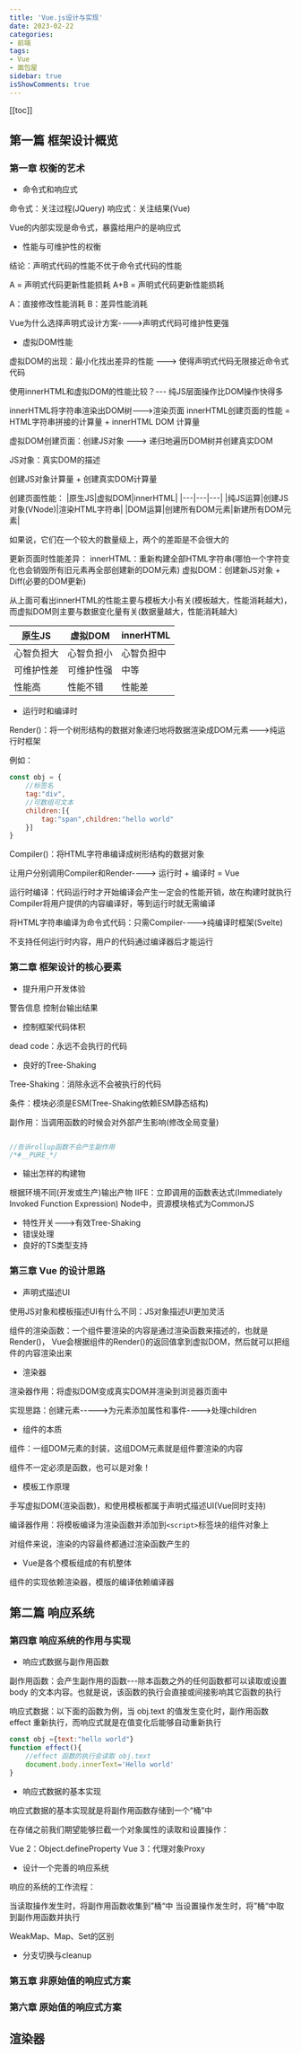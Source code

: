 ```yaml
---
title: 'Vue.js设计与实现'
date: 2023-02-22
categories:
- 前端
tags:
- Vue
- 面包屋
sidebar: true
isShowComments: true
---
```

[[toc]]

## 第一篇 框架设计概览

### 第一章 权衡的艺术

* 命令式和响应式

命令式：关注过程(JQuery)
响应式：关注结果(Vue)

Vue的内部实现是命令式，暴露给用户的是响应式

* 性能与可维护性的权衡

结论：声明式代码的性能不优于命令式代码的性能

A = 声明式代码更新性能损耗
A+B = 声明式代码更新性能损耗

A：直接修改性能消耗
B：差异性能消耗

Vue为什么选择声明式设计方案---->声明式代码可维护性更强

* 虚拟DOM性能

虚拟DOM的出现：最小化找出差异的性能 ---> 使得声明式代码无限接近命令式代码

使用innerHTML和虚拟DOM的性能比较？--- 纯JS层面操作比DOM操作快得多

innerHTML将字符串渲染出DOM树--->渲染页面
innerHTML创建页面的性能 = HTML字符串拼接的计算量 + innerHTML DOM 计算量

虚拟DOM创建页面：创建JS对象 ---> 递归地遍历DOM树并创建真实DOM

JS对象：真实DOM的描述

创建JS对象计算量 + 创建真实DOM计算量

创建页面性能：
|原生JS|虚拟DOM|innerHTML|
|---|---|---|
|纯JS运算|创建JS对象(VNode)|渲染HTML字符串|
|DOM运算|创建所有DOM元素|新建所有DOM元素|

如果说，它们在一个较大的数量级上，两个的差距是不会很大的

更新页面时性能差异：
innerHTML：重新构建全部HTML字符串(哪怕一个字符变化也会销毁所有旧元素再全部创建新的DOM元素)
虚拟DOM：创建新JS对象 + Diff(必要的DOM更新)

从上面可看出innerHTML的性能主要与模板大小有关(模板越大，性能消耗越大)，而虚拟DOM则主要与数据变化量有关(数据量越大，性能消耗越大)

| 原生JS  | 虚拟DOM | innerHTML |
|-------|-------|-----------|
| 心智负担大 | 心智负担小 | 心智负担中     |
| 可维护性差 | 可维护性强 |中等|
| 性能高   | 性能不错  | 性能差       |

* 运行时和编译时

Render()：将一个树形结构的数据对象递归地将数据渲染成DOM元素--->纯运行时框架

例如：
```js
const obj = {
    //标签名
    tag:"div",
    //可数组可文本
    children:[{
        tag:"span",children:"hello world"
    }]
}
```

Compiler()：将HTML字符串编译成树形结构的数据对象

让用户分别调用Compiler和Render----> 运行时 + 编译时 = Vue

运行时编译：代码运行时才开始编译会产生一定会的性能开销，故在构建时就执行Compiler将用户提供的内容编译好，等到运行时就无需编译

将HTML字符串编译为命令式代码：只需Compiler---->纯编译时框架(Svelte)

不支持任何运行时内容，用户的代码通过编译器后才能运行

### 第二章 框架设计的核心要素
* 提升用户开发体验

警告信息
控制台输出结果

* 控制框架代码体积

dead code：永远不会执行的代码

* 良好的Tree-Shaking

Tree-Shaking：消除永远不会被执行的代码

条件：模块必须是ESM(Tree-Shaking依赖ESM静态结构)

副作用：当调用函数的时候会对外部产生影响(修改全局变量)

```js

//告诉rollup函数不会产生副作用
/*#__PURE_*/
```

* 输出怎样的构建物

根据环境不同(开发或生产)输出产物
IIFE：立即调用的函数表达式(Immediately Invoked Function Expression)
Node中，资源模块格式为CommonJS

* 特性开关--->有效Tree-Shaking
* 错误处理
* 良好的TS类型支持

### 第三章 Vue 的设计思路
* 声明式描述UI

使用JS对象和模板描述UI有什么不同：JS对象描述UI更加灵活

组件的渲染函数：一个组件要渲染的内容是通过渲染函数来描述的，也就是Render()，
Vue会根据组件的Render()的返回值拿到虚拟DOM，然后就可以把组件的内容渲染出来

* 渲染器

渲染器作用：将虚拟DOM变成真实DOM并渲染到浏览器页面中

实现思路：创建元素----->为元素添加属性和事件---->处理children

* 组件的本质

组件：一组DOM元素的封装，这组DOM元素就是组件要渲染的内容

组件不一定必须是函数，也可以是对象！

* 模板工作原理

手写虚拟DOM(渲染函数)，和使用模板都属于声明式描述UI(Vue同时支持)

编译器作用：将模板编译为渲染函数并添加到`<script>`标签块的组件对象上

对组件来说，渲染的内容最终都通过渲染函数产生的

* Vue是各个模板组成的有机整体

组件的实现依赖渲染器，模版的编译依赖编译器

## 第二篇 响应系统

### 第四章 响应系统的作用与实现

* 响应式数据与副作用函数

副作用函数：会产生副作用的函数---除本函数之外的任何函数都可以读取或设置 body 的文本内容。也就是说，该函数的执行会直接或间接影响其它函数的执行

响应式数据：以下面的函数为例，当 obj.text 的值发生变化时，副作用函数 effect 重新执行，而响应式就是在值变化后能够自动重新执行
```js
const obj ={text:"hello world"}
function effect(){
    //effect 函数的执行会读取 obj.text
    document.body.innerText='Hello world'
}
```

* 响应式数据的基本实现

响应式数据的基本实现就是将副作用函数存储到一个“桶”中

在存储之前我们期望能够拦截一个对象属性的读取和设置操作：

Vue 2：Object.defineProperty
Vue 3：代理对象Proxy

* 设计一个完善的响应系统

响应的系统的工作流程：

当读取操作发生时，将副作用函数收集到”桶“中
当设置操作发生时，将”桶“中取到副作用函数并执行

WeakMap、Map、Set的区别

* 分支切换与cleanup

### 第五章 非原始值的响应式方案

### 第六章 原始值的响应式方案

## 渲染器
